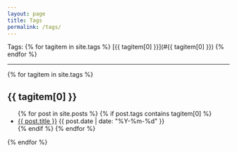 ```yaml
---
layout: page
title: Tags
permalink: /tags/
---
```


<!--from http://hamishwillee.github.io/2014/06/06/tags-in-jekyll-without-plugins/ -->

Tags: {% for tagitem in site.tags %} [{{ tagitem[0] }}](#{{ tagitem[0] }}) {% endfor %}


<hr>

{% for tagitem in site.tags %}

<div id="tag_{{ tagitem[0] }}">
<h2> {{ tagitem[0] }} </h2>
 <ul>
  {% for post in site.posts %}
      {% if post.tags contains tagitem[0] %}         
        <li>
          <a class="post-link" href="{{ post.url | prepend: site.baseurl }}">{{ post.title }}</a>
          <span class="date">{{ post.date | date: "%Y-%m-%d" }}</span>
          <!--
          {% if post.tags != empty %} <div class="tag-icon-image"> {% for tag in post.tags %} <div class="tag-link"><a href="#{{ tag }}">{{ tag }}</a></div> {% endfor %}</div>{% endif %} 
         </div>-->
		</li>
      {% endif %}
  {% endfor %}
</ul>

</div>
{% endfor %}



